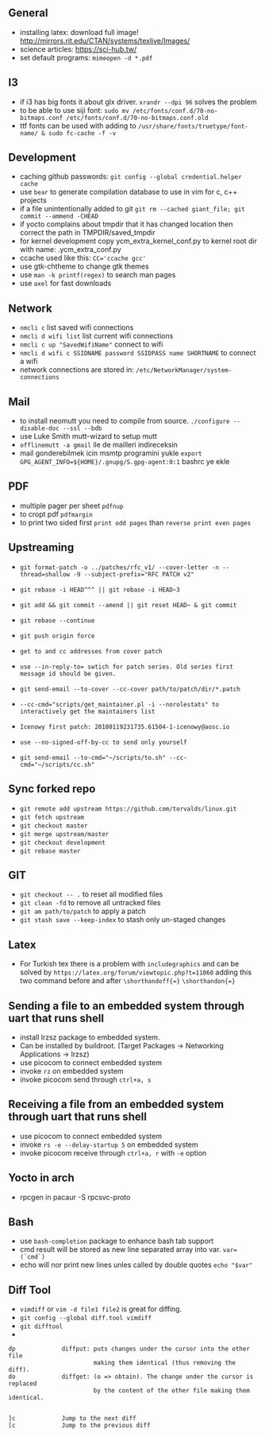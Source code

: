 ## General
* installing latex: download full image! http://mirrors.rit.edu/CTAN/systems/texlive/Images/
* science articles: https://sci-hub.tw/
* set default programs: `mimeopen -d *.pdf`

## I3
* if i3 has big fonts it about glx driver. `xrandr --dpi 96` solves the problem
* to be able to use siji font: `sudo mv /etc/fonts/conf.d/70-no-bitmaps.conf /etc/fonts/conf.d/70-no-bitmaps.conf.old`
* ttf fonts can be used with adding to `/usr/share/fonts/truetype/font-name/ & sudo fc-cache -f -v`

## Development
* caching github passwords: `git config --global credential.helper cache`
* use `bear` to generate compilation database to use in vim for c, c++ projects
* if a file unintentionally added to git `git rm --cached giant_file; git commit --ammend -CHEAD`
* if yocto complains about tmpdir that it has changed location then correct the path in TMPDIR/saved_tmpdir
* for kernel development copy ycm_extra_kernel_conf.py to kernel root dir with name: .ycm_extra_conf.py
* ccache used like this: `CC='ccache gcc'`
* use gtk-chtheme to change gtk themes
* use `man -k printf(regex)` to search man pages
* use `axel` for fast downloads

## Network 
* `nmcli c` list saved wifi connections
* `nmcli d wifi list` list current wifi connections
* `nmcli c up "SavedWifiName"` connect to wifi
* `nmcli d wifi c SSIDNAME password SSIDPASS name SHORTNAME` to connect a wifi
* network connections are stored in: `/etc/NetworkManager/system-connections`

## Mail
* to install neomutt you need to compile from source. `./configure --disable-doc --ssl --bdb`
* use Luke Smith mutt-wizard to setup mutt
* `offlinemutt -a gmail` ile de mailleri indireceksin
* mail gonderebilmek icin msmtp programini yukle `export GPG_AGENT_INFO=${HOME}/.gnupg/S.gpg-agent:0:1` bashrc ye ekle

## PDF
* multiple pager per sheet `pdfnup`
* to cropt pdf `pdfmargin`
* to print two sided first `print odd pages` than `reverse print even pages`


## Upstreaming
* `git format-patch -o ../patches/rfc_v1/ --cover-letter -n --thread=shallow -9 --subject-prefix="RFC PATCH v2"`

* `git rebase -i HEAD^^^ || git rebase -i HEAD~3`
* `git add && git commit --amend || git reset HEAD~ & git commit`
* `git rebase --continue`

* `git push origin force`

* `get to and cc addresses from cover patch`
* `use --in-reply-to= swtich for patch series. Old series first message id should be given.`
* `git send-email --to-cover --cc-cover path/to/patch/dir/*.patch`
* `--cc-cmd="scripts/get_maintainer.pl -i --norolestats" to interactively get the maintainers list`

* `Icenowy first patch: 20180119231735.61504-1-icenowy@aosc.io`

* `use --no-signed-off-by-cc to send only yourself`
* `git send-email --to-cmd="~/scripts/to.sh" --cc-cmd="~/scripts/cc.sh" `

## Sync forked repo
* `git remote add upstream https://github.com/torvalds/linux.git`
* `git fetch upstream`
* `git checkout master`
* `git merge upstream/master`
* `git checkout development`
* `git rebase master`


## GIT
* `git checkout -- .` to reset all modified files
* `git clean -fd` to remove all untracked files
* `git am path/to/patch` to apply a patch
* `git stash save --keep-index` to stash only un-staged changes

## Latex
* For Turkish tex there is a problem with `includegraphics` and can be solved by
`https://latex.org/forum/viewtopic.php?t=11060`  adding this two command before
and after `\shorthandoff{=}` `\shorthandon{=}`

## Sending a file to an embedded system through uart that runs shell
* install lrzsz package to embedded system. 
* Can be installed by buildroot.
(Target Packages -> Networking Applications -> lrzsz)
* use picocom to connect embedded system
* invoke `rz` on embedded system
* invoke picocom send through `ctrl+a, s` 

## Receiving a file from an embedded system through uart that runs shell
* use picocom to connect embedded system
* invoke `rs -e --delay-startup 5` on embedded system
* invoke picocom receive through `ctrl+a, r` with `-e` option 

## Yocto in arch
* rpcgen in pacaur -S rpcsvc-proto


## Bash
* use  `bash-completion` package to enhance bash tab support
* cmd result will be stored as new line separated array into var.
  ```var=(`cmd`)```
* echo will nor print new lines unles called by double quotes
  ```echo "$var"```

## Diff Tool
* `vimdiff` or `vim -d file1 file2` is great for diffing.
* `git config --global diff.tool vimdiff`
* `git difftool`
* 
```
dp             diffput: puts changes under the cursor into the other file
                        making them identical (thus removing the diff).
do             diffget: (o => obtain). The change under the cursor is replaced
                        by the content of the other file making them identical.


]c             Jump to the next diff
[c             Jump to the previous diff
```
